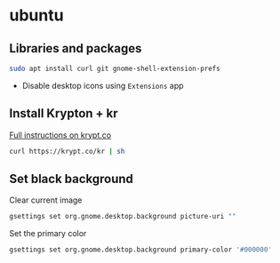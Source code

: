 # ubuntu


## Libraries and packages

```bash
sudo apt install curl git gnome-shell-extension-prefs
```



 - Disable desktop icons using `Extensions` app
 

## Install Krypton + kr

[Full instructions on krypt.co](https://krypt.co/docs/start/installation.html)

```bash
curl https://krypt.co/kr | sh
```



## Set black background

Clear current image

```bash
gsettings set org.gnome.desktop.background picture-uri ""
```

Set the primary color

```bash
gsettings set org.gnome.desktop.background primary-color '#000000'
```


